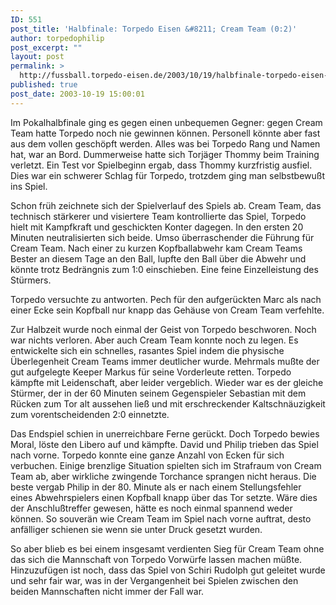 ```yaml
---
ID: 551
post_title: 'Halbfinale: Torpedo Eisen &#8211; Cream Team (0:2)'
author: torpedophilip
post_excerpt: ""
layout: post
permalink: >
  http://fussball.torpedo-eisen.de/2003/10/19/halbfinale-torpedo-eisen-cream-team-02/
published: true
post_date: 2003-10-19 15:00:01
---
```

Im Pokalhalbfinale ging es gegen einen unbequemen Gegner: gegen Cream Team hatte Torpedo noch nie gewinnen können. Personell könnte aber fast aus dem vollen geschöpft werden. Alles was bei Torpedo Rang und Namen hat, war an Bord. Dummerweise hatte sich Torjäger Thommy beim Training verletzt. Ein Test vor Spielbeginn ergab, dass Thommy kurzfristig ausfiel. Dies war ein schwerer Schlag für Torpedo, trotzdem ging man selbstbewußt ins Spiel.

Schon früh zeichnete sich der Spielverlauf des Spiels ab. Cream Team, das technisch stärkerer und visiertere Team kontrollierte das Spiel, Torpedo hielt mit Kampfkraft und geschickten Konter dagegen. In den ersten 20 Minuten neutralisierten sich beide. Umso überraschender die Führung für Cream Team. Nach einer zu kurzen Kopfballabwehr kam Cream Teams Bester an diesem Tage an den Ball, lupfte den Ball über die Abwehr und könnte trotz Bedrängnis zum 1:0 einschieben. Eine feine Einzelleistung des Stürmers.

Torpedo versuchte zu antworten. Pech für den aufgerückten Marc als nach einer Ecke sein Kopfball nur knapp das Gehäuse von Cream Team verfehlte.

Zur Halbzeit wurde noch einmal der Geist von Torpedo beschworen. Noch war nichts verloren. Aber auch Cream Team konnte noch zu legen. Es entwickelte sich ein schnelles, rasantes Spiel indem die physische Überlegenheit Cream Teams immer deutlicher wurde. Mehrmals mußte der gut aufgelegte Keeper Markus für seine Vorderleute retten. Torpedo kämpfte mit Leidenschaft, aber leider vergeblich. Wieder war es der gleiche Stürmer, der in der 60 Minuten seinem Gegenspieler Sebastian mit dem Rücken zum Tor alt aussehen ließ und mit erschreckender Kaltschnäuzigkeit zum vorentscheidenden 2:0 einnetzte. 

Das Endspiel schien in unerreichbare Ferne gerückt. Doch Torpedo bewies Moral, löste den Libero auf und kämpfte. David und Philip trieben das Spiel nach vorne. Torpedo konnte eine ganze Anzahl von Ecken für sich verbuchen. Einige brenzlige Situation spielten sich im Strafraum von Cream Team ab, aber wirkliche zwingende Torchance sprangen nicht heraus. Die beste vergab Philip in der 80. Minute als er nach einem Stellungsfehler eines Abwehrspielers einen Kopfball knapp über das Tor setzte. Wäre dies der Anschlußtreffer gewesen, hätte es noch einmal spannend weder können. So souverän wie Cream Team im Spiel nach vorne auftrat, desto anfälliger schienen sie wenn sie unter Druck gesetzt wurden.

So aber blieb es bei einem insgesamt verdienten Sieg für Cream Team ohne das sich die Mannschaft von Torpedo Vorwürfe lassen machen müßte. Hinzuzufügen ist noch, dass das Spiel von Schiri Rudolph gut geleitet wurde und sehr fair war, was in der Vergangenheit bei Spielen zwischen den beiden Mannschaften nicht immer der Fall war.